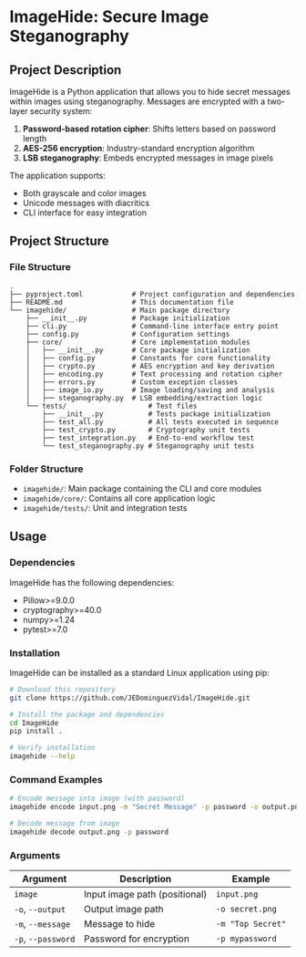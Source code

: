 # ImageHide: Secure Image Steganography

## Project Description
ImageHide is a Python application that allows you to hide secret messages within images using steganography. Messages are encrypted with a two-layer security system:
1. **Password-based rotation cipher**: Shifts letters based on password length
2. **AES-256 encryption**: Industry-standard encryption algorithm
3. **LSB steganography**: Embeds encrypted messages in image pixels

The application supports:
- Both grayscale and color images
- Unicode messages with diacritics
- CLI interface for easy integration

## Project Structure

### File Structure
```
.
├── pyproject.toml            # Project configuration and dependencies
├── README.md                 # This documentation file
└── imagehide/                # Main package directory
    ├── __init__.py           # Package initialization
    ├── cli.py                # Command-line interface entry point
    ├── config.py             # Configuration settings
    ├── core/                 # Core implementation modules
    │   ├── __init__.py       # Core package initialization
    │   ├── config.py         # Constants for core functionality
    │   ├── crypto.py         # AES encryption and key derivation
    │   ├── encoding.py       # Text processing and rotation cipher
    │   ├── errors.py         # Custom exception classes
    │   ├── image_io.py       # Image loading/saving and analysis
    │   ├── steganography.py  # LSB embedding/extraction logic
    └── tests/                    # Test files
        ├── __init__.py           # Tests package initialization
        ├── test_all.py           # All tests executed in sequence
        ├── test_crypto.py        # Cryptography unit tests
        ├── test_integration.py   # End-to-end workflow test
        └── test_steganography.py # Steganography unit tests
```

### Folder Structure
- `imagehide/`: Main package containing the CLI and core modules
- `imagehide/core/`: Contains all core application logic
- `imagehide/tests/`: Unit and integration tests

## Usage

### Dependencies
ImageHide has the following dependencies:
- Pillow>=9.0.0
- cryptography>=40.0
- numpy>=1.24
- pytest>=7.0

### Installation
ImageHide can be installed as a standard Linux application using pip:

```bash
# Download this repository
git clone https://github.com/JEDominguezVidal/ImageHide.git

# Install the package and dependencies
cd ImageHide
pip install .

# Verify installation
imagehide --help
```

### Command Examples
```bash
# Encode message into image (with password)
imagehide encode input.png -m "Secret Message" -p password -o output.png

# Decode message from image
imagehide decode output.png -p password
```

### Arguments
| Argument | Description | Example |
|----------|-------------|---------|
| `image` | Input image path (positional) | `input.png` |
| `-o`, `--output` | Output image path | `-o secret.png` |
| `-m`, `--message` | Message to hide | `-m "Top Secret"` |
| `-p`, `--password` | Password for encryption | `-p mypassword` |
